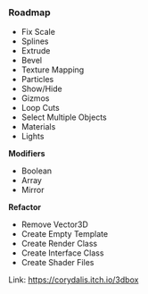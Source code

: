 ### Roadmap

- Fix Scale
- Splines
- Extrude
- Bevel
- Texture Mapping
- Particles
- Show/Hide
- Gizmos
- Loop Cuts
- Select Multiple Objects
- Materials
- Lights

**Modifiers**

- Boolean
- Array
- Mirror

**Refactor**

- Remove Vector3D
- Create Empty Template
- Create Render Class
- Create Interface Class
- Create Shader Files

Link: https://corydalis.itch.io/3dbox
